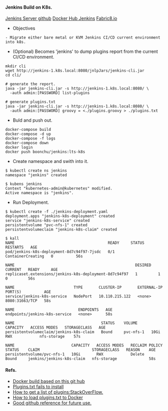 #### Jenkins Build on K8s.

[Jenkins Server github](https://github.com/jenkinsci/jenkins)
[Docker Hub Jenkins](https://hub.docker.com/_/jenkins/)
[Fabric8.io](http://fabric8.io/)

- Objectives
```
- Migrate either bare metal or KVM Jenkins CI/CD current environment into k8s.
```

- (Optional) Becomes 'jenkins' to dump plugins report from the current CI/CD environment.
```
mkdir cli
wget http://jenkins-1.k8s.local:8080/jnlpJars/jenkins-cli.jar
cd cli/

# generate the report.
java -jar jenkins-cli.jar -s http://jenkins-1.k8s.local:8080/ \
  -auth admin:[PASSWORD] list-plugins 

# generate plugins.txt
java -jar jenkins-cli.jar -s http://jenkins-1.k8s.local:8080/ \
  -auth admin:[PASSWORD] groovy = <./plugins.groovy > ./plugins.txt
```

- Buld and push out.
```
docker-compose build
docker-compose -d up
docker-compose -f logs
docker-compose down
docker login
docker push boonchu/jenkins:lts-k8s
```

- Create namespace and swith into it.
```
$ kubectl create ns jenkins
namespace "jenkins" created

$ kubens jenkins
Context "kubernetes-admin@kubernetes" modified.
Active namespace is "jenkins".
```

- Run Deployment.
```
$ kubectl create -f ./jenkins-deployment.yaml
deployment.apps "jenkins-k8s-deployment" created
service "jenkins-k8s-service" created
persistentvolume "pvc-nfs-1" created
persistentvolumeclaim "jenkins-k8s-claim" created

$ kall
NAME                                         READY     STATUS              RESTARTS   AGE
pod/jenkins-k8s-deployment-8d7c94f97-7jsdc   0/1       ContainerCreating   0          56s

NAME                                                     DESIRED   CURRENT   READY     AGE
replicaset.extensions/jenkins-k8s-deployment-8d7c94f97   1         1         0         56s

NAME                          TYPE       CLUSTER-IP       EXTERNAL-IP   PORT(S)          AGE
service/jenkins-k8s-service   NodePort   10.110.215.122   <none>        8080:31663/TCP   58s

NAME                            ENDPOINTS   AGE
endpoints/jenkins-k8s-service   <none>      58s

NAME                                      STATUS    VOLUME      CAPACITY   ACCESS MODES   STORAGECLASS   AGE
persistentvolumeclaim/jenkins-k8s-claim   Bound     pvc-nfs-1   10Gi       RWX            nfs-storage    57s

NAME                         CAPACITY   ACCESS MODES   RECLAIM POLICY   STATUS    CLAIM                       STORAGECLASS   REASON    AGE
persistentvolume/pvc-nfs-1   10Gi       RWX            Delete           Bound     jenkins/jenkins-k8s-claim   nfs-storage              58s
```

#### Refs.

- [Docker build based on this git hub](https://github.com/iphayao/jenkins-k8s)
- [Plugins.txt fails to install](https://github.com/jenkinsci/docker/issues/50)
- [How to get a list of plugins:StackOverFlow.](https://stackoverflow.com/questions/9815273/how-to-get-a-list-of-installed-jenkins-plugins-with-name-and-version-pair)
- [How to load plugins.txt to Docker](https://stackoverflow.com/questions/29328278/installing-jenkins-plugins-to-docker-jenkins)
- [Good github reference for future use.](https://github.com/boonchu/docker-flow-stacks)
